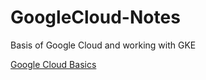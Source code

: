 # GoogleCloud-Notes

Basis of Google Cloud and working with GKE

[Google Cloud Basics](GoogleCloud/basics.md)
